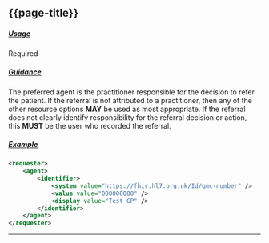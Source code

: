 ## {{page-title}}

<h5><ins>Usage</ins></h5>

<span class="mro-circle required" title="Required"></span> Required

<h5><ins>Guidance</ins></h5>

The preferred agent is the practitioner responsible for the decision to refer the patient. If the referral is not attributed to a practitioner, then any of the other resource options **MAY** be used as most appropriate. If the referral does not clearly identify responsibility for the referral decision or action, this **MUST** be the user who recorded the referral.

<h5><ins>Example</ins></h5>


```xml
<requester>
    <agent>
        <identifier>
            <system value="https://fhir.hl7.org.uk/Id/gmc-number" />
            <value value="000000000" />
            <display value="Test GP" />
        </identifier>
    </agent>
</requester>
```
---